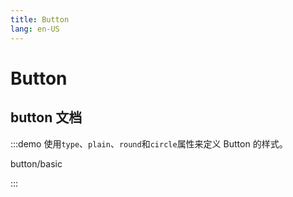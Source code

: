 ```yaml
---
title: Button
lang: en-US
---
```


# Button

## button 文档

:::demo 使用`type`、`plain`、`round`和`circle`属性来定义 Button 的样式。

button/basic

:::
